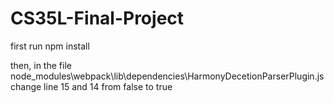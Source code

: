 # CS35L-Final-Project

first run npm install

then,
in the file node_modules\webpack\lib\dependencies\HarmonyDecetionParserPlugin.js change line 15 and 14 from false to true
